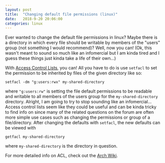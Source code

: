 ```yaml
---
layout: post
title:  "Changing default file permissions (linux)"
date:   2018-9-20 20:06:00
categories: linux
---
```


Ever wanted to change the default file permissions in linux? Maybe there is a directory in which every file should be writable by members of the "users" group (not something I would recommend)? Well, now you can! (Ok, this wasn't meant to sound so much like an infomercial but I am kinda tired and I guess these things just kinda take a life of their own...)

With [Access Control Lists](https://wiki.archlinux.org/index.php/Access_Control_Lists), you can! All you have to do is use `setfacl` to set the permission to be inherited by files of the given directory like so:

    setfacl -dm "g:users:rwx" my-shared-directory

where `"g:users:rw"` is setting the file default permissions to be readable and writable to all members of the users group for the `my-shared-directory` directory. Alright, I am going to try to stop sounding like an infomercial... Access control lists seem like they could be useful and can be kinda tricky to find info on since many of the related questions on the forum are often more simple use cases such as changing the permissions or group of a file/directory. After changing the defaults with `setfacl`, the new defaults can be viewed with

    getfacl my-shared-directory

where `my-shared-directory` is the directory in question.

For more detailed info on ACL, check out the [Arch Wiki](https://wiki.archlinux.org/index.php/Access_Control_Lists).
